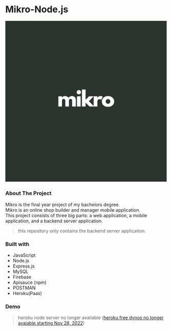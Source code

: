 # Mikro-Node.js
![mikro logo](logo.PNG)
### About The Project
Mikro is the final year project of my bachelors degree. <br/>
Mikro is an online shop builder and manager mobile application. <br/>
This project consists of three big parts: a web application, a mobile application, and a backend server application.
> this repository only contains the backend server application.
### Built with
- JavaScript
- Node.js
- Express.js
- MySQL
- Firebase
- Apisauce (npm)
- POSTMAN
- Heroku(Paas)
### Demo
> heroku node server no longer available ([heroku free dynos no longer avaiable starting Nov 28, 2022](https://help.heroku.com/RSBRUH58/removal-of-heroku-free-product-plans-faq))

